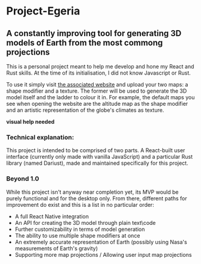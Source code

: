 # Project-Egeria

## A constantly improving tool for generating 3D models of Earth from the most commong projections

This is a personal project meant to help me develop and hone my React and Rust skills. At the time of its initialisation, I did not know Javascript or Rust.

To use it simply visit [the associated website](https://moiseguran13.github.io/Project-Egeria/) and upload your two maps: a shape modifier and a texture. The former will be used to generate the 3D model itself and the ladder to colour it in. For example, the default maps you see when opening the website are the altitude map as the shape modifier and an artistic representation of the globe's climates as texture.

**visual help needed**

### Technical explanation:

This project is intended to be comprised of two parts. A React-built user interface (currently only made with vanilla JavaScript) and a particular Rust library (named Dariust), made and maintained specifically for this project.

### Beyond 1.0

While this project isn't anyway near completion yet, its MVP would be purely functional and for the desktop only. From there, different paths for improvement do exist and this is a list in no particular order:

- A full React Native integration
- An API for creating the 3D model through plain text\code
- Further customizability in terms of model generation
- The ability to use multiple shape modifiers at once
- An extremely accurate representation of Earth (possibly using Nasa's measurements of Earth's gravity)
- Supporting more map projections / Allowing user input map projections
 
